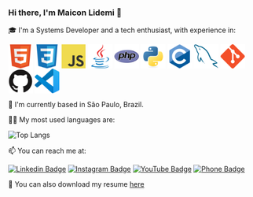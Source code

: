 ### Hi there, I'm Maicon Lidemi 👋

🎓 I'm a Systems Developer and a tech enthusiast, with experience in:

<div>
  <img align="center" alt="HTML" width="50px" src="https://raw.githubusercontent.com/devicons/devicon/master/icons/html5/html5-original.svg" />
  <img align="center" alt="CSS" width="50px" src="https://raw.githubusercontent.com/devicons/devicon/master/icons/css3/css3-original.svg" />
  <img align="center" alt="JavaScript" width="50px" src="https://raw.githubusercontent.com/devicons/devicon/master/icons/javascript/javascript-original.svg" />
  <img align="center" alt="Java" width="50px" src="https://raw.githubusercontent.com/devicons/devicon/master/icons/java/java-original.svg" />
  <img align="center" alt="PHP" width="50px" src="https://raw.githubusercontent.com/devicons/devicon/master/icons/php/php-original.svg" />
  <img align="center" alt="Python" width="50px" src="https://raw.githubusercontent.com/devicons/devicon/master/icons/python/python-original.svg" />
  <img align="center" alt="C" width="50px" src="https://raw.githubusercontent.com/devicons/devicon/master/icons/c/c-original.svg" />
  <img align="center" alt="MySQL" width="50px" src="https://raw.githubusercontent.com/devicons/devicon/master/icons/mysql/mysql-original.svg" />
  <img align="center" alt="Git" width="50px" src="https://raw.githubusercontent.com/devicons/devicon/master/icons/git/git-original.svg" />
  <img align="center" alt="GitHub" width="50px" src="https://raw.githubusercontent.com/devicons/devicon/master/icons/github/github-original.svg" />
  <img align="center" alt="VSCode" width="50px" src="https://raw.githubusercontent.com/devicons/devicon/master/icons/vscode/vscode-original.svg" />
</div>

📍 I'm currently based in São Paulo, Brazil.

👨‍💻 My most used languages are:

![Top Langs](https://github-readme-stats.vercel.app/api/top-langs/?username=annderlau&layout=compact)

📫 You can reach me at:

[![Linkedin Badge](https://img.shields.io/badge/-maiconlidemi-blue?style=flat-square&logo=Linkedin&logoColor=white&link=https://www.linkedin.com/in/maiconlidemi/)](https://www.linkedin.com/in/maiconlidemi/)
[![Instagram Badge](https://img.shields.io/badge/-annderlau-purple?style=flat-square&logo=instagram&logoColor=white&link=https://www.instagram.com/annderlau/)](https://www.instagram.com/annderlau/)
[![YouTube Badge](https://img.shields.io/badge/-Annderlau-red?style=flat-square&logo=youtube&logoColor=white&link=https://www.youtube.com/user/Annderlau)](https://www.youtube.com/user/Annderlau)
[![Phone Badge](https://img.shields.io/badge/Phone-WhatsApp-green?style=flat-square&logo=WhatsApp&logoColor=white&link=https://wa.me/5551999999999)](https://wa.me/5551999999999)

📄 You can also download my resume [here](https://drive.google.com/file/d/your-resume-file-id/view?usp=sharing)
